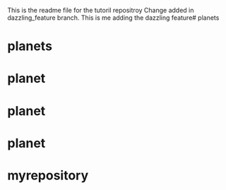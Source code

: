 This is the readme file for the tutoril repositroy
Change added in dazzling_feature branch. 
This is me adding the dazzling feature# planets
# planets
# planet
# planet
# planet
# myrepository
